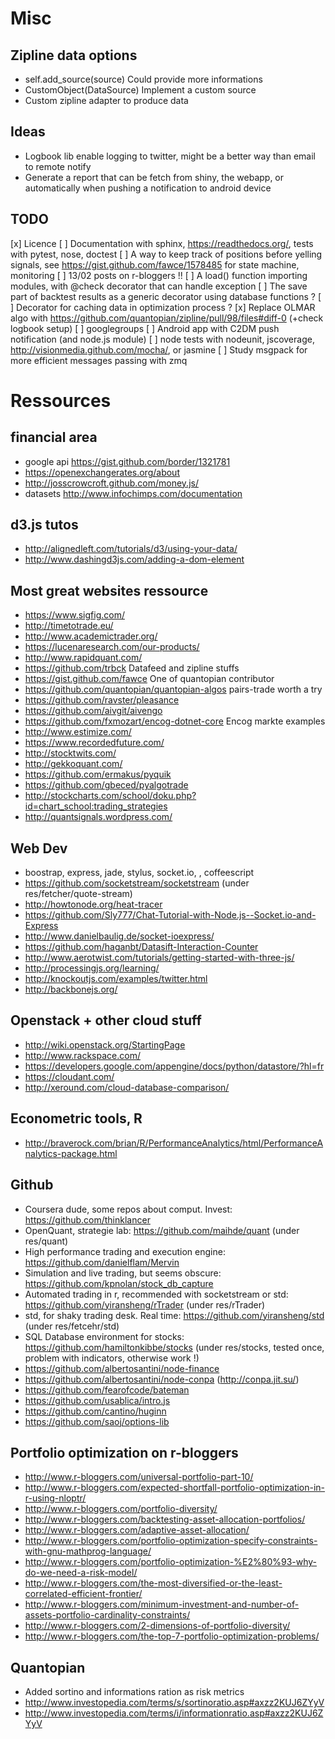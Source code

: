 Misc
====

Zipline data options
--------------------

* self.add_source(source)   Could provide more informations
* CustomObject(DataSource)  Implement a custom source 
* Custom zipline adapter to produce data

Ideas
-----

* Logbook lib enable logging to twitter, might be a better way than email to remote notify
* Generate a report that can be fetch from shiny, the webapp, or automatically when pushing a notification to android device

TODO
----

[x] Licence
[ ] Documentation with sphinx, https://readthedocs.org/, tests with pytest, nose, doctest
[ ] A way to keep track of positions before yelling signals, see https://gist.github.com/fawce/1578485 for state machine, monitoring
[ ] 13/02 posts on r-bloggers !!
[ ] A load() function importing modules, with @check decorator that can handle exception
[ ] The save part of backtest results as a generic decorator using database functions ?
[ ] Decorator for caching data in optimization process ?
[x] Replace OLMAR algo with https://github.com/quantopian/zipline/pull/98/files#diff-0 (+check logbook setup)
[ ] googlegroups 
[ ] Android app with C2DM push notification (and node.js module)
[ ] node tests with nodeunit, jscoverage, http://visionmedia.github.com/mocha/, or jasmine 
[ ] Study msgpack for more efficient messages passing with zmq


Ressources
==========

financial area
--------------

* google api https://gist.github.com/border/1321781
* https://openexchangerates.org/about
* http://josscrowcroft.github.com/money.js/
* datasets http://www.infochimps.com/documentation


d3.js tutos
-----------

* http://alignedleft.com/tutorials/d3/using-your-data/
* http://www.dashingd3js.com/adding-a-dom-element

Most great websites ressource
-----------------------------

* https://www.sigfig.com/
* http://timetotrade.eu/
* http://www.academictrader.org/
* https://lucenaresearch.com/our-products/
* http://www.rapidquant.com/
* https://github.com/trbck    Datafeed and zipline stuffs
* https://gist.github.com/fawce   One of quantopian contributor
* https://github.com/quantopian/quantopian-algos    pairs-trade worth a try
* https://github.com/ravster/pleasance
* https://github.com/aivgit/aivengo
* https://github.com/fxmozart/encog-dotnet-core    Encog markte examples
* http://www.estimize.com/
* https://www.recordedfuture.com/
* http://stocktwits.com/
* http://gekkoquant.com/
* https://github.com/ermakus/pyquik
* https://github.com/gbeced/pyalgotrade
* http://stockcharts.com/school/doku.php?id=chart_school:trading_strategies
* http://quantsignals.wordpress.com/

Web Dev
-------

* boostrap, express, jade, stylus, socket.io, , coffeescript
* https://github.com/socketstream/socketstream (under res/fetcher/quote-stream)
* http://howtonode.org/heat-tracer
* https://github.com/Sly777/Chat-Tutorial-with-Node.js--Socket.io-and-Express
* http://www.danielbaulig.de/socket-ioexpress/
* https://github.com/haganbt/Datasift-Interaction-Counter
* http://www.aerotwist.com/tutorials/getting-started-with-three-js/
* http://processingjs.org/learning/
* http://knockoutjs.com/examples/twitter.html
* http://backbonejs.org/

Openstack + other cloud stuff
-----------------------------

* http://wiki.openstack.org/StartingPage
* http://www.rackspace.com/
* https://developers.google.com/appengine/docs/python/datastore/?hl=fr
* https://cloudant.com/
* http://xeround.com/cloud-database-comparison/

Econometric tools, R
--------------------

* http://braverock.com/brian/R/PerformanceAnalytics/html/PerformanceAnalytics-package.html

Github
------

* Coursera dude, some repos about comput. Invest: https://github.com/thinklancer
* OpenQuant, strategie lab: https://github.com/maihde/quant (under res/quant)
* High performance trading and execution engine: https://github.com/danielflam/Mervin
* Simulation and live trading, but seems obscure: https://github.com/kpnolan/stock_db_capture
* Automated trading in r, recommended with socketstream or std: https://github.com/yiransheng/rTrader (under res/rTrader)
* std, for shaky trading desk. Real time: https://github.com/yiransheng/std (under res/fetcehr/std)
* SQL Database environment for stocks: https://github.com/hamiltonkibbe/stocks (under res/stocks, tested once, problem with indicators, otherwise work !)
* https://github.com/albertosantini/node-finance
* https://github.com/albertosantini/node-conpa (http://conpa.jit.su/) 
* https://github.com/fearofcode/bateman
* https://github.com/usablica/intro.js
* https://github.com/cantino/huginn
* https://github.com/saoj/options-lib

Portfolio optimization on r-bloggers
------------------------------------

* http://www.r-bloggers.com/universal-portfolio-part-10/
* http://www.r-bloggers.com/expected-shortfall-portfolio-optimization-in-r-using-nloptr/
* http://www.r-bloggers.com/portfolio-diversity/
* http://www.r-bloggers.com/backtesting-asset-allocation-portfolios/
* http://www.r-bloggers.com/adaptive-asset-allocation/
* http://www.r-bloggers.com/portfolio-optimization-specify-constraints-with-gnu-mathprog-language/
* http://www.r-bloggers.com/portfolio-optimization-%E2%80%93-why-do-we-need-a-risk-model/
* http://www.r-bloggers.com/the-most-diversified-or-the-least-correlated-efficient-frontier/
* http://www.r-bloggers.com/minimum-investment-and-number-of-assets-portfolio-cardinality-constraints/
* http://www.r-bloggers.com/2-dimensions-of-portfolio-diversity/
* http://www.r-bloggers.com/the-top-7-portfolio-optimization-problems/ 

Quantopian
----------

* Added sortino and informations ration as risk metrics
* http://www.investopedia.com/terms/s/sortinoratio.asp#axzz2KUJ6ZYyV
* http://www.investopedia.com/terms/i/informationratio.asp#axzz2KUJ6ZYyV

